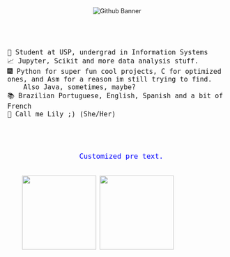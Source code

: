 <div align = "center">
  <div>
    <img src="https://i.imgur.com/jPlwlQL.png" alt="Github Banner" align="center"/>
  </div>
  <pre align = 'left' style='font-size: 18px;'>
    <title>
      Aopa 👋
    </title>
    
    🌌 Student at USP, undergrad in Information Systems
    📈 Jupyter, Scikit and more data analysis stuff.
    🎆 Python for super fun cool projects, C for optimized ones, and Asm for a reason im still trying to find.
        Also Java, sometimes, maybe?
    📚 Brazilian Portuguese, English, Spanish and a bit of French
    🎀 Call me Lily ;) (She/Her)
    
  </pre>
  <pre style="font-size: 16px; color: blue; white-space: pre-wrap;">
  Customized pre text.
  </pre>
  
  <div align = "left">  
    <pre>
    <img height="170px" src="https://github-readme-stats.vercel.app/api/top-langs/?username=Nubily44&layout=compact&theme=radical"/> <img height="170px" src="https://github-readme-stats.vercel.app/api?username=Nubily44&show_icons=true&theme=radical"/>
    </pre>
  </div>

</div>
